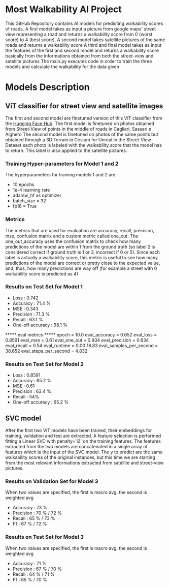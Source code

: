 # Most Walkability AI Project
This GitHub Repository contains AI models for predicting walkability scores of roads.
A first model takes as input a picture from google maps' street view representing a road and returns a walkability score from 0 (worst score) to 4 (best score).
A second model takes satellite pictures of the same roads and returns a walkability score
A third and final model takes as input the features of the first and second model and returns a walkability score basically from the informations obtained from both the street-view and satellite pictures
The main.py executes code in order to train the three models and calculate the walkability for the data given

# Models Description
## ViT classifier for street view and satellite images
The first and second model are finetuned version of this ViT classifier from the [Hugging Face Hub](https://huggingface.co/google/vit-base-patch16-224).
The first model is finetuned on photos obtained from Street-View of points in the middle of roads in Cagliari, Sassari e Alghero
The second model is finetuned on photos of the same points but obtained through a 3D Terrain in Cesium for Unreal
In the Street-View Dataset each photo is labeled with the walkability score that the model has to return.
This label is also applied to the satellite pictures.

### Training Hyper-parameters for Model 1 and 2
The hyperparameters for training models 1 and 2 are:
- 10 epochs
- 1e-4 learning rate
- adamw_hf as optimizer
- batch_size = 32
- fp16 = True

### Metrics
The metrics that are used for evaluation are accuracy, recall, precision, mse, confusion matrix and a custom metric called one_out. The one_out_accuracy uses
the confusion matrix to check how many predictions of the model are within 1 from the ground truth (so label 2 is considered correct if ground truth is 1 or 3, incorrect if 0 or 5).
Since each label is actually a walkability score, this metric is useful to see how many predictions of the model are correct or pretty close to the expected value, and, thus,
how many predictions are way off (for example a street with 0 walkability score is predicted as 4)

### Results on Test Set for Model 1
- Loss         : 0.742
- Accuracy     : 71.4 %
- MSE          : 0.343
- Precision    : 71.3 %
- Recall       : 63.1 %
- One-off accuracy : 98.1 %

***** eval metrics *****
  epoch                   =       10.0
  eval_accuracy           =      0.652
  eval_loss               =     0.8591
  eval_mse                =       0.61
  eval_one_out            =      0.934
  eval_precision          =      0.634
  eval_recall             =       0.54
  eval_runtime            = 0:00:18.83
  eval_samples_per_second =     38.652
  eval_steps_per_second   =      4.832

### Results on Test Set for Model 2
- Loss         :      0.8591
- Accuracy     :      65.2 %
- MSE          :      0.61
- Precision    :      63.4 %
- Recall       :      54%
- One-off accuracy :  65.2 % 

## SVC model
After the first two ViT models have been trained, their embeddings for training, validation and test are extracted. A feature selection is performed fitting a Linear SVC with penalty='l2' on the training features.
The features extracted from the two models are concatenated in a single array of features which is the input of the SVC model. The y to predict are the same walkability scores of the original instances, but this time we are starting from the most relevant informations extracted from
satellite and street-view pictures.

### Results on Validation Set for Model 3 
When two values are specified, the first is macro avg, the second is weighted avg
- Accuracy  :  73 %
- Precision :  70 % / 72 %
- Recall    :  65 % / 73 %
- F1        :  67 % / 72 %

### Results on Test Set for Model 3 
When two values are specified, the first is macro avg, the second is weighted avg
- Accuracy  :  71 %
- Precision :  67 % / 70 %
- Recall    :  64 % / 71 %
- F1        :  65 % / 70 %


